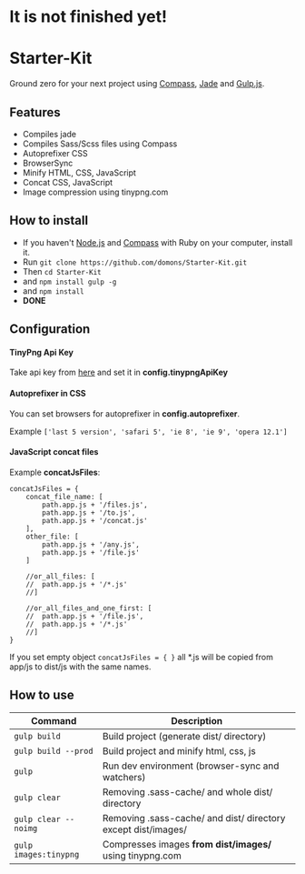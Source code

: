 # It is not finished yet!

# Starter-Kit
Ground zero for your next project using [Compass](http://compass-style.org/), [Jade](http://jade-lang.com/) and [Gulp.js](http://gulpjs.com/).

## Features
- Compiles jade
- Compiles Sass/Scss files using Compass
- Autoprefixer CSS
- BrowserSync
- Minify HTML, CSS, JavaScript
- Concat CSS, JavaScript
- Image compression using tinypng.com


## How to install
- If you haven't [Node.js](https://nodejs.org/en/) and [Compass](http://compass-style.org/) with Ruby on your computer, install it.
- Run `git clone https://github.com/domons/Starter-Kit.git`
- Then `cd Starter-Kit`
- and `npm install gulp -g`
- and `npm install`
- **DONE**

## Configuration
#### TinyPng Api Key
Take api key from [here](https://tinypng.com/developers) and set it in **config.tinypngApiKey**

#### Autoprefixer in CSS
You can set browsers for autoprefixer in **config.autoprefixer**.

Example `['last 5 version', 'safari 5', 'ie 8', 'ie 9', 'opera 12.1']`

#### JavaScript concat files
Example **concatJsFiles**:
```
concatJsFiles = {
	concat_file_name: [
		path.app.js + '/files.js',
		path.app.js + '/to.js',
		path.app.js + '/concat.js'
	],
	other_file: [
		path.app.js + '/any.js',
		path.app.js + '/file.js'
	]

	//or_all_files: [
	//	path.app.js + '/*.js'
	//]

	//or_all_files_and_one_first: [
	//	path.app.js + '/file.js',
	//	path.app.js + '/*.js'
	//]
}
```
If you set empty object `concatJsFiles = { }` all *.js will be copied from app/js to dist/js with the same names.

## How to use

| Command       | Description   |
| ------------- | ------------- |
| `gulp build` | Build project (generate dist/ directory) |
| `gulp build --prod` | Build project and minify html, css, js |
| `gulp` | Run dev environment (browser-sync and watchers) |
| `gulp clear` | Removing .sass-cache/ and whole dist/ directory |
| `gulp clear --noimg` | Removing .sass-cache/ and dist/ directory except dist/images/ |
| `gulp images:tinypng` | Compresses images **from dist/images/** using tinypng.com |
